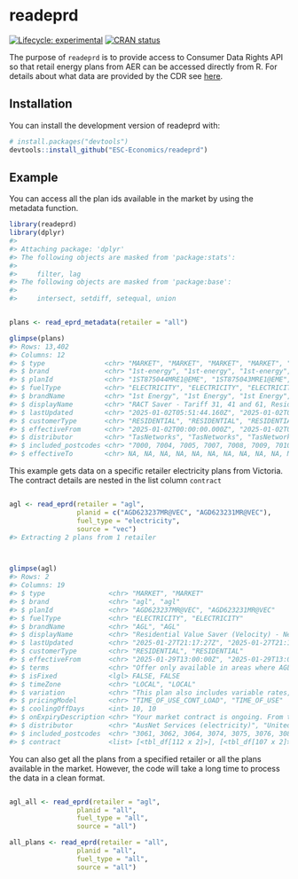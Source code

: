
<!-- README.md is generated from README.Rmd. Please edit that file -->

# readeprd

<!-- badges: start -->

[![Lifecycle:
experimental](https://img.shields.io/badge/lifecycle-experimental-orange)](https://lifecycle.r-lib.org/articles/stages.html#experimental)
[![CRAN
status](https://www.r-pkg.org/badges/version/readeprd)](https://CRAN.R-project.org/package=readeprd)

<!-- badges: end -->

The purpose of `readeprd` is to provide access to Consumer Data Rights
API so that retail energy plans from AER can be accessed directly from
R. For details about what data are provided by the CDR see
[here](https://consumerdatastandardsaustralia.github.io/standards/#cdr-energy-api_get-generic-plans).

## Installation

You can install the development version of readeprd with:

``` r
# install.packages("devtools")
devtools::install_github("ESC-Economics/readeprd")
```

## Example

You can access all the plan ids available in the market by using the
metadata function.

``` r
library(readeprd)
library(dplyr)
#> 
#> Attaching package: 'dplyr'
#> The following objects are masked from 'package:stats':
#> 
#>     filter, lag
#> The following objects are masked from 'package:base':
#> 
#>     intersect, setdiff, setequal, union
```

``` r

plans <- read_eprd_metadata(retailer = "all")

glimpse(plans)
#> Rows: 13,402
#> Columns: 12
#> $ type               <chr> "MARKET", "MARKET", "MARKET", "MARKET", "STANDING",…
#> $ brand              <chr> "1st-energy", "1st-energy", "1st-energy", "1st-ener…
#> $ planId             <chr> "1ST875044MRE1@EME", "1ST875043MRE1@EME", "1ST87504…
#> $ fuelType           <chr> "ELECTRICITY", "ELECTRICITY", "ELECTRICITY", "ELECT…
#> $ brandName          <chr> "1st Energy", "1st Energy", "1st Energy", "1st Ener…
#> $ displayName        <chr> "RACT Saver - Tariff 31, 41 and 61, Residential", "…
#> $ lastUpdated        <chr> "2025-01-02T05:51:44.160Z", "2025-01-02T05:51:44.15…
#> $ customerType       <chr> "RESIDENTIAL", "RESIDENTIAL", "RESIDENTIAL", "RESID…
#> $ effectiveFrom      <chr> "2025-01-02T00:00:00.000Z", "2025-01-02T00:00:00.00…
#> $ distributor        <chr> "TasNetworks", "TasNetworks", "TasNetworks", "TasNe…
#> $ included_postcodes <chr> "7000, 7004, 7005, 7007, 7008, 7009, 7010, 7011, 70…
#> $ effectiveTo        <chr> NA, NA, NA, NA, NA, NA, NA, NA, NA, NA, NA, NA, NA,…
```

This example gets data on a specific retailer electricity plans from
Victoria. The contract details are nested in the list column `contract`

``` r

agl <- read_eprd(retailer = "agl",
                 planid = c("AGD623237MR@VEC", "AGD623231MR@VEC"), 
                 fuel_type = "electricity",
                 source = "vec")
#> Extracting 2 plans from 1 retailer
```

``` r


glimpse(agl)
#> Rows: 2
#> Columns: 19
#> $ type                <chr> "MARKET", "MARKET"
#> $ brand               <chr> "agl", "agl"
#> $ planId              <chr> "AGD623237MR@VEC", "AGD623231MR@VEC"
#> $ fuelType            <chr> "ELECTRICITY", "ELECTRICITY"
#> $ brandName           <chr> "AGL", "AGL"
#> $ displayName         <chr> "Residential Value Saver (Velocity) - New To AGL",…
#> $ lastUpdated         <chr> "2025-01-27T21:17:27Z", "2025-01-27T21:17:26Z"
#> $ customerType        <chr> "RESIDENTIAL", "RESIDENTIAL"
#> $ effectiveFrom       <chr> "2025-01-29T13:00:00Z", "2025-01-29T13:00:00Z"
#> $ terms               <chr> "Offer only available in areas where AGL operates.…
#> $ isFixed             <lgl> FALSE, FALSE
#> $ timeZone            <chr> "LOCAL", "LOCAL"
#> $ variation           <chr> "This plan also includes variable rates, retail fe…
#> $ pricingModel        <chr> "TIME_OF_USE_CONT_LOAD", "TIME_OF_USE"
#> $ coolingOffDays      <int> 10, 10
#> $ onExpiryDescription <chr> "Your market contract is ongoing. From time to tim…
#> $ distributor         <chr> "AusNet Services (electricity)", "United Energy"
#> $ included_postcodes  <chr> "3061, 3062, 3064, 3074, 3075, 3076, 3082, 3083, 3…
#> $ contract            <list> [<tbl_df[112 x 2]>], [<tbl_df[107 x 2]>]
```

You can also get all the plans from a specified retailer or all the
plans available in the market. However, the code will take a long time
to process the data in a clean format.

``` r

agl_all <- read_eprd(retailer = "agl",
                 planid = "all", 
                 fuel_type = "all",
                 source = "all")

all_plans <- read_eprd(retailer = "all",
                 planid = "all", 
                 fuel_type = "all",
                 source = "all")
```
